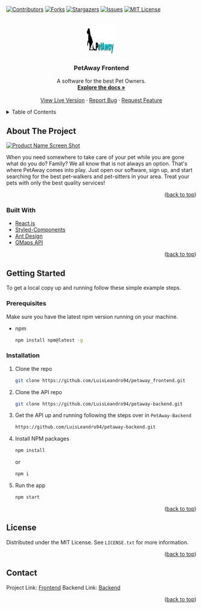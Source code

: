 <div id="top"></div>

[![Contributors][contributors-shield]][contributors-url]
[![Forks][forks-shield]][forks-url]
[![Stargazers][stars-shield]][stars-url]
[![Issues][issues-shield]][issues-url]
[![MIT License][license-shield]][license-url]

<br />
<div align="center">
  <a href="https://github.com/LuisLeandro94/petaway_frontend">
    <img src="src/assets/Logo_PetAway_V1.png" alt="Logo" width="80" height="80">
  </a>

<h3 align="center">PetAway Frontend</h3>

  <p align="center">
    A software for the best Pet Owners.
    <br />
    <a href="https://github.com/LuisLeandro94/petaway_frontend"><strong>Explore the docs »</strong></a>
    <br />
    <br />
    <a href="https://petaway-dwm.herokuapp.com/">View Live Version</a>
    ·
    <a href="https://github.com/LuisLeandro94/petaway_frontend/issues">Report Bug</a>
    ·
    <a href="https://github.com/LuisLeandro94/petaway_frontend/issues">Request Feature</a>
  </p>
</div>



<!-- TABLE OF CONTENTS -->
<details>
  <summary>Table of Contents</summary>
  <ol>
    <li>
      <a href="#about-the-project">About The Project</a>
      <ul>
        <li><a href="#built-with">Built With</a></li>
      </ul>
    </li>
    <li>
      <a href="#getting-started">Getting Started</a>
      <ul>
        <li><a href="#prerequisites">Prerequisites</a></li>
        <li><a href="#installation">Installation</a></li>
      </ul>
    </li>
    <li><a href="#usage">Usage</a></li>
    <li><a href="#roadmap">Roadmap</a></li>
    <li><a href="#contributing">Contributing</a></li>
    <li><a href="#license">License</a></li>
    <li><a href="#contact">Contact</a></li>
    <li><a href="#acknowledgments">Acknowledgments</a></li>
  </ol>
</details>



<!-- ABOUT THE PROJECT -->
## About The Project

[![Product Name Screen Shot][product-screenshot]](https://example.com)

When you need somewhere to take care of your pet while you are gone what do you do? Family? We all know that is not always an option. That's where PetAway comes into play. Just open our software, sign up, and start searching for the best pet-walkers and pet-sitters in your area. Treat your pets with only the best quality services!

<p align="right">(<a href="#top">back to top</a>)</p>



### Built With

* [React.js](https://reactjs.org/)
* [Styled-Components](https://styled-components.com/)
* [Ant Design](https://ant.design/)
* [GMaps API](https://developers.google.com/maps)

<p align="right">(<a href="#top">back to top</a>)</p>



<!-- GETTING STARTED -->
## Getting Started

To get a local copy up and running follow these simple example steps.

### Prerequisites

Make sure you have the latest npm version running on your machine.
* npm
  ```sh
  npm install npm@latest -g
  ```

### Installation

1. Clone the repo
   ```sh
   git clone https://github.com/LuisLeandro94/petaway_frontend.git
   ```
2. Clone the API repo
   ```sh
   git clone https://github.com/LuisLeandro94/petaway-backend.git
   ```
3. Get the API up and running following the steps over in `PetAway-Backend`
   ```sh
   https://github.com/LuisLeandro94/petaway-backend.git
   ```
5. Install NPM packages
   ```sh
   npm install
   ```
   or
   ```sh
   npm i
   ```
4. Run the app
   ```sh
   npm start
   ```

<p align="right">(<a href="#top">back to top</a>)</p>

<!-- LICENSE -->
## License

Distributed under the MIT License. See `LICENSE.txt` for more information.

<p align="right">(<a href="#top">back to top</a>)</p>



<!-- CONTACT -->
## Contact

Project Link: [Frontend](https://github.com/LuisLeandro94/petaway_frontend)
Backend Link: [Backend](https://github.com/LuisLeandro94/petaway-backend)

<p align="right">(<a href="#top">back to top</a>)</p>


<!-- MARKDOWN LINKS & IMAGES -->
<!-- https://www.markdownguide.org/basic-syntax/#reference-style-links -->
[contributors-shield]: https://img.shields.io/github/contributors/LuisLeandro94/petaway_frontend.svg?style=for-the-badge
[contributors-url]: https://github.com/LuisLeandro94/petaway_frontend/graphs/contributors
[forks-shield]: https://img.shields.io/github/forks/LuisLeandro94/petaway_frontend.svg?style=for-the-badge
[forks-url]: https://github.com/LuisLeandro94/petaway_frontend/network/members
[stars-shield]: https://img.shields.io/github/stars/LuisLeandro94/petaway_frontend.svg?style=for-the-badge
[stars-url]: https://github.com/LuisLeandro94/petaway_frontend/stargazers
[issues-shield]: https://img.shields.io/github/issues/LuisLeandro94/petaway_frontend.svg?style=for-the-badge
[issues-url]: https://github.com/LuisLeandro94/petaway_frontend/issues
[license-shield]: https://img.shields.io/github/license/LuisLeandro94/petaway_frontend.svg?style=for-the-badge
[license-url]: https://github.com/LuisLeandro94/petaway_frontend/blob/master/LICENSE.txt
[linkedin-shield]: https://img.shields.io/badge/-LinkedIn-black.svg?style=for-the-badge&logo=linkedin&colorB=555
[linkedin-url]: https://linkedin.com/in/linkedin_username
[product-screenshot]: images/screenshot.png
